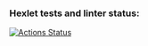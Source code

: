### Hexlet tests and linter status:
[![Actions Status](https://github.com/Beef37/layout-designer-project-58/actions/workflows/hexlet-check.yml/badge.svg)](https://github.com/Beef37/layout-designer-project-58/actions)
